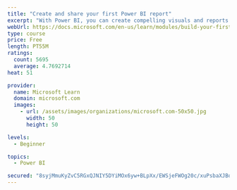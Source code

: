 ```yaml
---
title: "Create and share your first Power BI report"
excerpt: "With Power BI, you can create compelling visuals and reports. In this module, you learn how to use Power BI Desktop to connect to data, build visuals, and create a report that you can share with others in your organization. You then learn how to publish the report to the Power BI service, so that others can see your insights and benefit from your work."
webUrl: https://docs.microsoft.com/en-us/learn/modules/build-your-first-power-bi-report/
type: course
price: Free
length: PT55M
ratings:
  count: 5695
  average: 4.7692714
heat: 51

provider:
  name: Microsoft Learn
  domain: microsoft.com
  images:
    - url: /assets/images/organizations/microsoft.com-50x50.jpg
      width: 50
      height: 50

levels:
  - Beginner

topics:
  - Power BI

secured: "8syjMmuKyZvC5RGxQJNIY5DYiMOx6yw+BLpXx/EWSjeFWOg20c/xuPsbaXJBqF4ayYqES+iCLqPC4Ubh/6qxQw5n6YpLk64+pFz9gjEm2r9rheyGloNgl91tpoVE/1k2cwt/jby3UbuK9ddNzs7RDSoPK7cvXv0jiILn8OtKztZ/P9oVeZ2xpQdjtR2tC4cicN69AG9fFuMa9Zwq56cHAvUghbwObcls24MFpLlqeNJp9XBOTxndr0HRCjYoIbo9b4zkiexB5c+EPqM7EQciP2+3wVrZV8Bjr6TiFTTTh90W6XfE3Khb/AGK/M9OANWAAJisrX73YsqHjKogtPO9e7sXWFzq0nTy6mmw7nUQqOvGES+yZaXnA1kTGSiVa/lv9rsTDnMZQ/kOmg5RMUdfUX3mTm1pmwYZXU66q+U8pTY=;XV1EpZBhHX1sXJ68sPEWKQ=="
---
```


